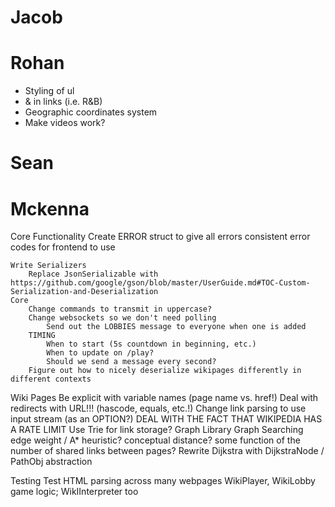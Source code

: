# Jacob


# Rohan
- Styling of ul
- & in links (i.e. R&B)
- Geographic coordinates system
- Make videos work?






# Sean

# Mckenna
Core Functionality
  Create ERROR struct to give all errors consistent error codes for frontend to use

    Write Serializers
        Replace JsonSerializable with https://github.com/google/gson/blob/master/UserGuide.md#TOC-Custom-Serialization-and-Deserialization
    Core
        Change commands to transmit in uppercase?
        Change websockets so we don't need polling
            Send out the LOBBIES message to everyone when one is added
        TIMING
            When to start (5s countdown in beginning, etc.)
            When to update on /play?
            Should we send a message every second?
        Figure out how to nicely deserialize wikipages differently in different contexts

Wiki Pages
    Be explicit with variable names (page name vs. href!)
    Deal with redirects with URL!!! (hascode, equals, etc.!)
    Change link parsing to use input stream (as an OPTION?)
    DEAL WITH THE FACT THAT WIKIPEDIA HAS A RATE LIMIT
    Use Trie for link storage?
    Graph Library
        Graph Searching
             edge weight / A* heuristic?
                conceptual distance?
                some function of the number of shared links between pages?
            Rewrite Dijkstra with DijkstraNode / PathObj abstraction

Testing
    Test HTML parsing across many webpages
WikiPlayer, WikiLobby game logic; WikIInterpreter too
